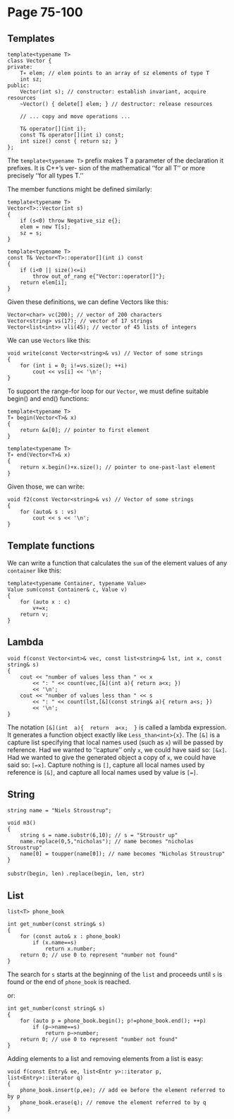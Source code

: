 # Page 75-100

## Templates

    template<typename T>
    class Vector {
    private:
        T∗ elem; // elem points to an array of sz elements of type T
        int sz;
    public:
        Vector(int s); // constructor: establish invariant, acquire resources
        ~Vector() { delete[] elem; } // destructor: release resources

        // ... copy and move operations ...

        T& operator[](int i);
        const T& operator[](int i) const;
        int size() const { return sz; }
    };

The `template<typename T>` prefix makes T a parameter of the declaration it prefixes.  It is C++’s ver-
sion of the mathematical ‘‘for all T’’ or more precisely ‘‘for all types T.’’

The member functions might be defined similarly:

    template<typename T>
    Vector<T>::Vector(int s)
    {
        if (s<0) throw Negative_siz e{};
        elem = new T[s];
        sz = s;
    }

    template<typename T>
    const T& Vector<T>::operator[](int i) const
    {
        if (i<0 || size()<=i)
            throw out_of_rang e{"Vector::operator[]"};
        return elem[i];
    }

Given these definitions, we can define Vectors like this:

    Vector<char> vc(200); // vector of 200 characters
    Vector<string> vs(17); // vector of 17 strings
    Vector<list<int>> vli(45); // vector of 45 lists of integers

We can use `Vectors` like this:

    void write(const Vector<string>& vs) // Vector of some strings
    {
        for (int i = 0; i!=vs.size(); ++i)
            cout << vs[i] << '\n';
    }

To support the range-for loop for our `Vector`, we must define suitable begin() and end() functions:

    template<typename T>
    T∗ begin(Vector<T>& x)
    {
        return &x[0]; // pointer to first element
    }

    template<typename T>
    T∗ end(Vector<T>& x)
    {
        return x.begin()+x.size(); // pointer to one-past-last element
    }

Given those, we can write:

    void f2(const Vector<string>& vs) // Vector of some strings
    {
        for (auto& s : vs)
            cout << s << '\n';
    }

## Template functions

We  can  write  a  function  that  calculates  the  `sum`  of  the element values of any `container` like this:

    template<typename Container, typename Value>
    Value sum(const Container& c, Value v)
    {
        for (auto x : c)
            v+=x;
        return v;
    }

## Lambda

    void f(const Vector<int>& vec, const list<string>& lst, int x, const string& s)
    {
        cout << "number of values less than " << x
            << ": " << count(vec,[&](int a){ return a<x; })
            << '\n';
        cout << "number of values less than " << s
            << ": " << count(lst,[&](const string& a){ return a<s; })
            << '\n';
    }

The  notation `[&](int  a){  return  a<x;  }` is  called  a lambda  expression. It generates  a  function object  exactly  like `Less_than<int>{x}`. The `[&]` is  a capture list specifying  that  local  names  used (such  as `x`) will  be  passed  by  reference. Had  we  wanted  to  ‘‘capture’’ only `x`, we could  have  said so: `[&x]`. Had we wanted to give the generated object a copy of `x`, we could have said so: `[=x]`. Capture nothing is `[]`, capture all local names used by reference is `[&]`, and capture all local names used by value is `[=]`.

## String

    string name = "Niels Stroustrup";

    void m3()
    {
        string s = name.substr(6,10); // s = "Stroustr up"
        name.replace(0,5,"nicholas"); // name becomes "nicholas Stroustrup"
        name[0] = toupper(name[0]); // name becomes "Nicholas Stroustrup"
    }

`substr(begin, len)`
`.replace(begin, len, str)`

## List

    list<T> phone_book

    int get_number(const string& s)
    {
        for (const auto& x : phone_book)
            if (x.name==s)
                return x.number;
        return 0; // use 0 to represent "number not found"
    }

The  search  for `s` starts  at  the  beginning  of  the  `list`  and  proceeds  until `s` is  found  or  the  end  of `phone_book` is reached.

or:

    int get_number(const string& s)
    {
        for (auto p = phone_book.begin(); p!=phone_book.end(); ++p)
            if (p−>name==s)
                return p−>number;
        return 0; // use 0 to represent "number not found"
    }

Adding elements to a list and removing elements from a list is easy:

    void f(const Entry& ee, list<Entr y>::iterator p, list<Entry>::iterator q)
    {
        phone_book.insert(p,ee); // add ee before the element referred to by p
        phone_book.erase(q); // remove the element referred to by q
    }